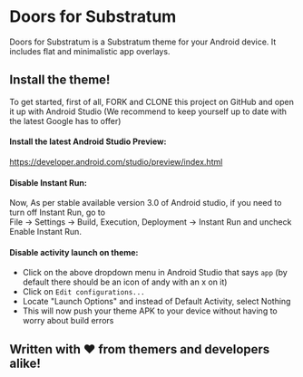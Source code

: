 # Doors for Substratum
Doors for Substratum is a Substratum theme for your Android device. It includes flat and minimalistic app overlays. 
## Install the theme!
To get started, first of all, FORK and CLONE this project on GitHub and open it up with Android Studio (We recommend to keep yourself up to date with the latest Google has to offer) 

#### Install the latest Android Studio Preview: 
https://developer.android.com/studio/preview/index.html 

#### Disable Instant Run: 
Now, As per stable available version 3.0 of Android studio, if you need to turn off Instant Run, go to  
File → Settings → Build, Execution, Deployment → Instant Run and uncheck Enable Instant Run. 

#### Disable activity launch on theme: 
  - Click on the above dropdown menu in Android Studio that says `app` (by default there should be an icon of andy with an x on it)
  - Click on `Edit configurations...`
  - Locate "Launch Options" and instead of Default Activity, select Nothing
  - This will now push your theme APK to your device without having to worry about build errors

## Written with ❤ from themers and developers alike!
